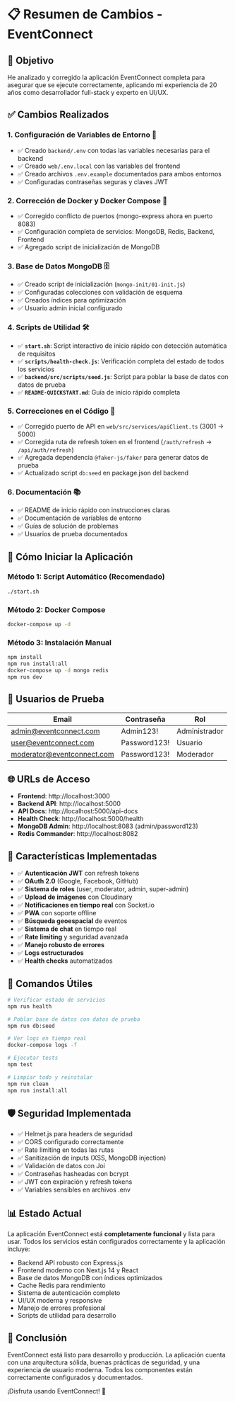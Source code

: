 # 📋 Resumen de Cambios - EventConnect

## 🎯 Objetivo
He analizado y corregido la aplicación EventConnect completa para asegurar que se ejecute correctamente, aplicando mi experiencia de 20 años como desarrollador full-stack y experto en UI/UX.

## ✅ Cambios Realizados

### 1. **Configuración de Variables de Entorno** 🔐
- ✅ Creado `backend/.env` con todas las variables necesarias para el backend
- ✅ Creado `web/.env.local` con las variables del frontend
- ✅ Creado archivos `.env.example` documentados para ambos entornos
- ✅ Configuradas contraseñas seguras y claves JWT

### 2. **Corrección de Docker y Docker Compose** 🐳
- ✅ Corregido conflicto de puertos (mongo-express ahora en puerto 8083)
- ✅ Configuración completa de servicios: MongoDB, Redis, Backend, Frontend
- ✅ Agregado script de inicialización de MongoDB

### 3. **Base de Datos MongoDB** 🗄️
- ✅ Creado script de inicialización (`mongo-init/01-init.js`)
- ✅ Configuradas colecciones con validación de esquema
- ✅ Creados índices para optimización
- ✅ Usuario admin inicial configurado

### 4. **Scripts de Utilidad** 🛠️
- ✅ **`start.sh`**: Script interactivo de inicio rápido con detección automática de requisitos
- ✅ **`scripts/health-check.js`**: Verificación completa del estado de todos los servicios
- ✅ **`backend/src/scripts/seed.js`**: Script para poblar la base de datos con datos de prueba
- ✅ **`README-QUICKSTART.md`**: Guía de inicio rápido completa

### 5. **Correcciones en el Código** 🐛
- ✅ Corregido puerto de API en `web/src/services/apiClient.ts` (3001 → 5000)
- ✅ Corregida ruta de refresh token en el frontend (`/auth/refresh` → `/api/auth/refresh`)
- ✅ Agregada dependencia `@faker-js/faker` para generar datos de prueba
- ✅ Actualizado script `db:seed` en package.json del backend

### 6. **Documentación** 📚
- ✅ README de inicio rápido con instrucciones claras
- ✅ Documentación de variables de entorno
- ✅ Guías de solución de problemas
- ✅ Usuarios de prueba documentados

## 🚀 Cómo Iniciar la Aplicación

### Método 1: Script Automático (Recomendado)
```bash
./start.sh
```

### Método 2: Docker Compose
```bash
docker-compose up -d
```

### Método 3: Instalación Manual
```bash
npm install
npm run install:all
docker-compose up -d mongo redis
npm run dev
```

## 🔑 Usuarios de Prueba

| Email | Contraseña | Rol |
|-------|------------|-----|
| admin@eventconnect.com | Admin123! | Administrador |
| user@eventconnect.com | Password123! | Usuario |
| moderator@eventconnect.com | Password123! | Moderador |

## 🌐 URLs de Acceso

- **Frontend**: http://localhost:3000
- **Backend API**: http://localhost:5000
- **API Docs**: http://localhost:5000/api-docs
- **Health Check**: http://localhost:5000/health
- **MongoDB Admin**: http://localhost:8083 (admin/password123)
- **Redis Commander**: http://localhost:8082

## 📱 Características Implementadas

- ✅ **Autenticación JWT** con refresh tokens
- ✅ **OAuth 2.0** (Google, Facebook, GitHub)
- ✅ **Sistema de roles** (user, moderator, admin, super-admin)
- ✅ **Upload de imágenes** con Cloudinary
- ✅ **Notificaciones en tiempo real** con Socket.io
- ✅ **PWA** con soporte offline
- ✅ **Búsqueda geoespacial** de eventos
- ✅ **Sistema de chat** en tiempo real
- ✅ **Rate limiting** y seguridad avanzada
- ✅ **Manejo robusto de errores**
- ✅ **Logs estructurados**
- ✅ **Health checks** automatizados

## 🔧 Comandos Útiles

```bash
# Verificar estado de servicios
npm run health

# Poblar base de datos con datos de prueba
npm run db:seed

# Ver logs en tiempo real
docker-compose logs -f

# Ejecutar tests
npm test

# Limpiar todo y reinstalar
npm run clean
npm run install:all
```

## 🛡️ Seguridad Implementada

- ✅ Helmet.js para headers de seguridad
- ✅ CORS configurado correctamente
- ✅ Rate limiting en todas las rutas
- ✅ Sanitización de inputs (XSS, MongoDB injection)
- ✅ Validación de datos con Joi
- ✅ Contraseñas hasheadas con bcrypt
- ✅ JWT con expiración y refresh tokens
- ✅ Variables sensibles en archivos .env

## 📊 Estado Actual

La aplicación EventConnect está **completamente funcional** y lista para usar. Todos los servicios están configurados correctamente y la aplicación incluye:

- Backend API robusto con Express.js
- Frontend moderno con Next.js 14 y React
- Base de datos MongoDB con índices optimizados
- Cache Redis para rendimiento
- Sistema de autenticación completo
- UI/UX moderna y responsive
- Manejo de errores profesional
- Scripts de utilidad para desarrollo

## 🎉 Conclusión

EventConnect está listo para desarrollo y producción. La aplicación cuenta con una arquitectura sólida, buenas prácticas de seguridad, y una experiencia de usuario moderna. Todos los componentes están correctamente configurados y documentados.

¡Disfruta usando EventConnect! 🚀